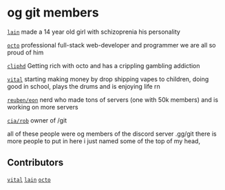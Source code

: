 # og git members

[`lain`](https://lain.quest) made a 14 year old girl with schizoprenia his personality 

[`octo`](https://io2.cool) professional full-stack web-developer and programmer we are all so proud of him

[`cliphd`](https://github.com/aithedevv) Getting rich with octo and has a crippling  gambling  addiction

[`vital`](https://homocides.rip) starting making money by drop shipping vapes  to children, doing good in school, plays the drums and is enjoying  life rn

[`reuben/eon`](https://github.com/xorv2) nerd who made tons of servers (one with 50k  members) and is working on more servers

[`cia/rob`](https://discord.com/users/965958077931225090) owner of /git 

all of these people were og members of the discord server .gg/git there is more people to put in here i just named some of the top of my head, 

## Contributors
[`vital`](https://homocides.rip)
[`lain`](https://lain.quest)
[`octo`](https://io2.cool)
